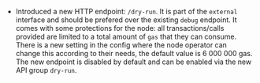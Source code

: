 * Introduced a new HTTP endpoint: `/dry-run`. It is part of the `external`
  interface and should be prefered over the existing `debug` endpoint. It
  comes with some protections for the node: all transactions/calls provided
  are limited to a total amount of `gas` that they can consume. There is a new
  setting in the config where the node operator can change this according to
  their needs, the default value is 6 000 000 gas. The new endpoint is
  disabled by default and can be enabled via the new API group `dry-run`.
